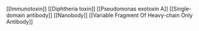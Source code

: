 [[Immunotoxin]]
[[Diphtheria toxin]]
[[Pseudomonas exotoxin A]]
[[Single-domain antibody]]
[[Nanobody]]
[[Variable Fragment Of Heavy-chain Only Antibody]]

